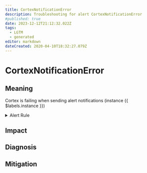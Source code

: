 ```yaml
---
title: CortexNotificationError
description: Troubleshooting for alert CortexNotificationError
#published: true
date: 2023-12-12T21:12:32.022Z
tags: 
  - LGTM
  - generated
editor: markdown
dateCreated: 2020-04-10T18:32:27.079Z
---
```


# CortexNotificationError

## Meaning
[//]: # "Short paragraph that explains what the alert means"
Cortex is failing when sending alert notifications (instance {{ $labels.instance }})

<details>
  <summary>Alert Rule</summary>

{{% rule "cortex/cortex-internal.yml" "CortexNotificationError" %}}

{{% comment %}}

```yaml
alert: CortexNotificationError
expr: rate(cortex_prometheus_notifications_errors_total[5m]) > 0
for: 0m
labels:
    severity: critical
annotations:
    summary: Cortex notification error (instance {{ $labels.instance }})
    description: |-
        Cortex is failing when sending alert notifications (instance {{ $labels.instance }})
          VALUE = {{ $value }}
          LABELS = {{ $labels }}
    runbook: https://github.com/srerun/prometheus-alerts/blob/main/content/runbooks/cortex-internal/CortexNotificationError.md

```

{{% /comment %}}

</details>


## Impact
[//]: # "What could / will happen if the alert is not addressed"



## Diagnosis
[//]: # "Steps to take to identify the cause of the problem"



## Mitigation
[//]: # "The steps necessary to resolve the alert"
